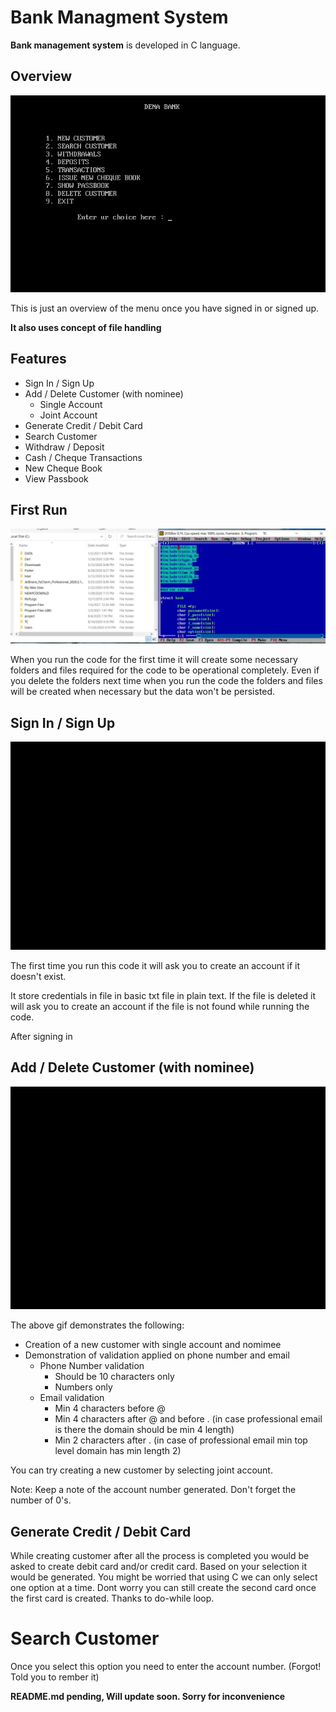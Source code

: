 
# Bank Managment System

**Bank management system** is developed in C language.

## Overview

![bank-managment-system menu](https://raw.githubusercontent.com/darshan09200/Bank-Management-System/master/system_menu.png)

This is just an overview of the menu once you have signed in or signed up.

**It also uses concept of file handling**

## Features
- Sign In / Sign Up
- Add / Delete Customer (with nominee)
  - Single Account
  - Joint Account
- Generate Credit / Debit Card
- Search Customer
- Withdraw / Deposit
- Cash / Cheque Transactions
- New Cheque Book
- View Passbook

## First Run

![bank-managment-system first run](https://raw.githubusercontent.com/darshan09200/Bank-Management-System/master/system_init.gif)

When you run the code for the first time it will create some necessary folders and files required for the code to be operational completely. Even if you delete the folders next time when you run the code the folders and files will be created when necessary but the data won't be persisted.

## Sign In / Sign Up

![bank-managment-system sign up](https://raw.githubusercontent.com/darshan09200/Bank-Management-System/master/account_create.gif)

The first time you run this code it will ask you to create an account if it doesn't exist.

It store credentials in file in basic txt file in plain text. If the file is deleted it will ask you to create an account if the file is not found while running the code.

After signing in 

## Add / Delete Customer (with nominee)

![bank-managment-system add-customer-single-account](https://raw.githubusercontent.com/darshan09200/Bank-Management-System/master/create_customer.gif)

The above gif demonstrates the following:
- Creation of a new customer with single account and nomimee
- Demonstration of validation applied on phone number and email
  - Phone Number validation
    - Should be 10 characters only
    - Numbers only
  - Email validation
    - Min 4 characters before @ 
    - Min 4 characters after @ and before . (in case professional email is there the domain should be min 4 length)
    - Min 2 characters after . (in case of professional email min top level domain has min length 2)
    
You can try creating a new customer by selecting joint account.

Note: Keep a note of the account number generated. Don't forget the number of 0's.
## Generate Credit / Debit Card

While creating customer after all the process is completed you would be asked to create debit card and/or credit card. Based on your selection it would be generated.
You might be worried that using C we can only select one option at a time. Dont worry you can still create the second card once the first card is created. Thanks to do-while loop.

# Search Customer

Once you select this option you need to enter the account number. (Forgot! Told you to rember it)


**README.md pending, Will update soon. Sorry for inconvenience**
